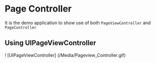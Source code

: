 #  Page Controller

It is the demo application to show use of both `PageViewController` and `PageController`

## Using UIPageViewController

! [UIPageViewController] (/Media/Pageview_Controller.gif)

